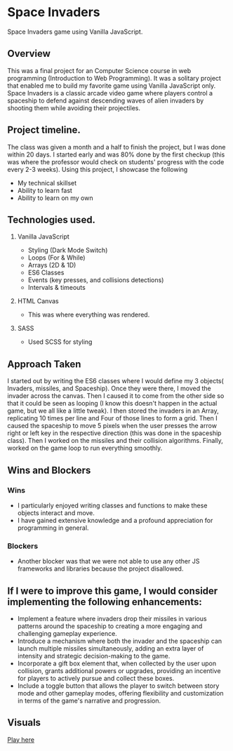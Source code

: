 # Space Invaders
Space Invaders game using Vanilla JavaScript.

## Overview 
This was a final project for an Computer Science course in web programming (Introduction to Web Programming). It was a solitary project that enabled me to build my favorite game using Vanilla JavaScript only. 
Space Invaders is a classic arcade video game where players control a spaceship to defend against descending waves of alien invaders by shooting them while avoiding their projectiles.

## Project timeline. 
The class was given a month and a half to finish the project, but I was done within 20 days. I started early and was 80% done by the first checkup (this was where the professor would check on students' progress with the code every 2-3 weeks). Using this project, I showcase the following 
   * My technical skillset
   * Ability to learn fast
   * Ability to learn on my own
    
##  Technologies used.

1. Vanilla JavaScript 
    * Styling (Dark Mode Switch)
    * Loops (For & While)
    * Arrays (2D & 1D) 
    * ES6 Classes
    * Events (key presses, and collisions detections) 
    * Intervals & timeouts

2. HTML Canvas
    * This was where everything was rendered. 
3. SASS 
    * Used SCSS for styling

## Approach Taken
I started out by writing the ES6 classes where I would define my 3 objects( Invaders, missiles, and Spaceship). Once they were there, I moved the invader across the canvas. Then I caused it to come from the other side so that it could be seen as looping (I know this doesn't happen in the actual game, but we all like a little tweak). I then stored the invaders in an Array, replicating 10 times per line and Four of those lines to form a grid. Then I caused the spaceship to move 5 pixels when the user presses the arrow right or left key in the respective direction (this was done in the spaceship class). Then I worked on the missiles and their collision algorithms. Finally, worked on the game loop to run everything smoothly. 

## Wins and Blockers
### Wins
* I particularly enjoyed writing classes and functions to make these objects interact and move.
* I have gained extensive knowledge and a profound appreciation for programming in general.

### Blockers
* Another blocker was that we were not able to use any other JS frameworks and libraries because the project disallowed. 

## If I were to improve this game, I would consider implementing the following enhancements:

* Implement a feature where invaders drop their missiles in various patterns around the spaceship to creating a more engaging and challenging gameplay experience.
* Introduce a mechanism where both the invader and the spaceship can launch multiple missiles simultaneously, adding an extra layer of intensity and strategic decision-making to the game.
* Incorporate a gift box element that, when collected by the user upon collision, grants additional powers or upgrades, providing an incentive for players to actively pursue and collect these boxes.
* Include a toggle button that allows the player to switch between story mode and other gameplay modes, offering flexibility and customization in terms of the game's narrative and progression.

## Visuals 
[Play here](https://ohzecodes.github.io/spaceinvaders/)



